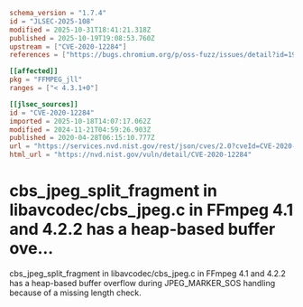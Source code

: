 ```toml
schema_version = "1.7.4"
id = "JLSEC-2025-108"
modified = 2025-10-31T18:41:21.318Z
published = 2025-10-19T19:08:53.760Z
upstream = ["CVE-2020-12284"]
references = ["https://bugs.chromium.org/p/oss-fuzz/issues/detail?id=19734", "https://github.com/FFmpeg/FFmpeg/commit/1812352d767ccf5431aa440123e2e260a4db2726", "https://github.com/FFmpeg/FFmpeg/commit/a3a3730b5456ca00587455004d40c047f7b20a99", "https://security.gentoo.org/glsa/202007-58", "https://usn.ubuntu.com/4431-1/", "https://www.debian.org/security/2020/dsa-4722", "https://bugs.chromium.org/p/oss-fuzz/issues/detail?id=19734", "https://github.com/FFmpeg/FFmpeg/commit/1812352d767ccf5431aa440123e2e260a4db2726", "https://github.com/FFmpeg/FFmpeg/commit/a3a3730b5456ca00587455004d40c047f7b20a99", "https://security.gentoo.org/glsa/202007-58", "https://usn.ubuntu.com/4431-1/", "https://www.debian.org/security/2020/dsa-4722"]

[[affected]]
pkg = "FFMPEG_jll"
ranges = ["< 4.3.1+0"]

[[jlsec_sources]]
id = "CVE-2020-12284"
imported = 2025-10-18T14:07:17.062Z
modified = 2024-11-21T04:59:26.903Z
published = 2020-04-28T06:15:10.777Z
url = "https://services.nvd.nist.gov/rest/json/cves/2.0?cveId=CVE-2020-12284"
html_url = "https://nvd.nist.gov/vuln/detail/CVE-2020-12284"
```

# cbs_jpeg_split_fragment in libavcodec/cbs_jpeg.c in FFmpeg 4.1 and 4.2.2 has a heap-based buffer ove...

cbs_jpeg_split_fragment in libavcodec/cbs_jpeg.c in FFmpeg 4.1 and 4.2.2 has a heap-based buffer overflow during JPEG_MARKER_SOS handling because of a missing length check.

